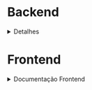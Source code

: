 # Backend
<details>
<summary> Detalhes </summary>

## Sumário
- [📦 Instalação Local](#instalação-local)
- [🐳 Instalação via Container (Docker)](#instalação-via-container-docker)
- [🚀 Execução](#execução)
- [📚 Documentação da API](#documentação-da-api)
- [🔗 Endpoints Disponíveis](#endpoints-disponíveis)
  - [📄 Recebíveis](#recebíveis)
  - [👥 Cedentes](#cedentes)
  - [👤 Usuários](#usuários)
- [🔒 Autenticação](#autenticação)
- [🛠 Tecnologias Utilizadas](#tecnologias-utilizadas)
- [💻 Linguagens Utilizadas](#linguagens-utilizadas)
- [🧪 Testes](#testes)
  - [📋 Como Testar](#como-testar)

## API de Gerenciamento de Recebíveis e Cedentes

Esta é uma API desenvolvida em NestJS para gerenciamento de recebíveis. Ela permite realizar operações CRUD (Create, Read, Update, Delete) em recebíveis, cedentes e usuários, utilizando um banco de dados SQLite e implementando autenticação com JWT e criptografia de senha com bcrypt.



## Como Usar

### Instalação local
1. Certifique-se de ter o Node.js e o npm instalados.
2. Clone este repositório.
3. Entre na pasta backend ou digite no terminal, `cd aprove-me/backend`, logo apois terminar o clone.
4. Execute `npm install` para instalar as dependências.
5. Execute `npm run start:dev` para iniciar o servidor local.

[🔼](#sumário)
### Instalação via container (Docker)

Caso você prefira rodar via container, o que é mais adequado para evitar conflitos de versões de dependências, siga as instruções a baixo.

1. Certifique-se de ter o docker, Node.js e o npm instalados.
2. Clone este repositório.
3. Entre na pasta backend, ou no terminal, digite `cd aprove-me/backend`, logo apois o clone.
4. Execute `npm install` para instalar as dependências.
5.  Abra o terminal, certifique-se de que esteja na pasta raiz do projeto ou em um de seus subdiretórios, digitando `pwd`. Se o final do endereço for `/aprove-me` ou `/aprove-me/**`, tudo certo.
6. Após confirmar que está no local certo, digite no terminal `docker-compose up --build`. Aguarde o procedimento acabar, se tudo estiver certo, aparecerá no terminal algo tipo: `aprove-me-app-1  | [Nest] 29  - 05/25/2024, 3:25:36 AM     LOG [NestApplication] Nest application successfully started +31ms`.
7. O servidor e o banco de dados estará rodando no container `aprove-me-app-1`. Você pode ter acesso ao terminal interativo do container, digitando ` docker exec -it aprove-me-app-1 /bin/sh`.

[🔼](#sumário)

### Execução
Tanto na execução local quanto na execução via container docker, vocẽ pode ver o resultado no navegador. Ao digitar a URL `http://localhost:3000/` você verá uma mensagem de boas vindas.

[🔼](#sumário)

### Documentação da API

A documentação da API está disponível através do Swagger UI.
Você pode acessá-la e testar as rotas em [http://localhost:3000/api](http://localhost:3000/api).

Opitei por usar o Swagger, pois é a melhor escolha no que disrespeito a documentação de API's. Além de ver todas os endpoints existentes e quais opções de entrada eles recebem, você pode testar cada um deles de forma prática.

[🔼](#sumário)

## Endpoints Disponíveis

### Recebíveis

- `GET /integrations/payable`: Retorna todos os recebíveis.
- `GET /integrations/payable/:id`: Retorna um recebível específico pelo ID.
- `POST /integrations/payable`: Cria um novo recebível.
- `PUT /integrations/payable/:id`: Atualiza um recebível existente pelo ID.
- `DELETE /integrations/payable/:id`: Exclui um recebível pelo ID.

[🔼](#sumário)

### Cedentes

- `GET /integrations/assignor`: Retorna todos os cedentes.
- `GET /integrations/assignor/:id`: Retorna um cedente específico pelo ID.
- `POST /integrations/assignor`: Cria um novo cedente.
- `PUT /integrations/assignor/:id`: Atualiza um cedente existente pelo ID.
- `DELETE /integrations/assignor/:id`: Exclui um cedente pelo ID.

[🔼](#sumário)

### Usuários

- `GET /integrations/user`: Retorna todos os usuários.
- `GET /integrations/user/:id`: Retorna um usuário específico pelo ID.
- `GET /integrations/user/search/login`: Retorna um usuário específico pelo login, passando o email como string via `@Query`. Ex: `/integrations/user/search/login?login=test`
- `POST /integrations/user`: Cria um novo usuário.
- `PUT /integrations/user/:id`: Atualiza um usuário existente pelo ID.
- `DELETE /integrations/user/:id`: Exclui um usuário pelo ID.

[🔼](#sumário)

## Autenticação

A autenticação é necessária para acessar os endpoints de cedentes, recebíveis e usuários.
A API utiliza tokens JWT para autenticação, que devem ser incluídos no cabeçalho da solicitação.



## Tecnologias Utilizadas

- NestJS
- ORM Prisma
- SQLite
- JWT (JSON Web Tokens)
- bcrypt
- Docker
- Swagger
## Linguagens Utilizadas
- TypeScript

[🔼](#sumário)

## Testes

Os testes estão localizados no diretório `/src/repositories`, acompanhando seus respectivos alvos de testes.

#### Como testar?

Estando no diretório `backend`, execulte no terminal `npm run test:unit`. Isso era rodar todos os testes existente no projeto. 

Para testar a cobertatura, execulte no terminal `npm run test:cover`.

Para rodar apenas um arquivo de test, basta acrescentar no final o nome do arquivo de teste, exemplo `npm run test:unit test.unit.main.spec.ts`

OBS: A cada teste ou coverage execultado, o banco de dados será resetado.

[🔼](#sumário)

</details>

<!-- 

















 -->

# Frontend

<details>
<summary> Documentação Frontend </summary>

## Endpoint: `/api/users`

Este endpoint é responsável por operações CRUD (Create, Read, Update, Delete) relacionadas aos usuários do sistema.

### Listar Usuários

Retorna uma lista de todos os usuários cadastrados no sistema.

- **Método**: GET
- **URL**: `/api/users`
- **Requisição**: Não requer nenhum parâmetro.
- **Necessário token**: SIM
- **Resposta de Sucesso**:
  - **Código**: 200 OK
  - **Corpo**: Lista de objetos JSON representando os usuários. Exemplo:
    ```json
    [
      {
        "id": 1,
        "login": "example_user",
        "password": "user@example.com"
      },
      {
        "id": 2,
        "login": "another_user",
        "password": "another@example.com"
      }
    ]
    ```
- **Resposta de Erro**:  
  - **Código**: 500 Internal Server Error
  - **Corpo**: Detalhes do erro em JSON.

### Criar Usuário

Cria um novo usuário no sistema.

- **Método**: POST
- **URL**: `/api/users`
- **Requisição**: Deve incluir os seguintes campos no corpo da requisição:
  - `login` (string): Nome de usuário do novo usuário.
  - `password` (string): Senha do novo usuário.
- **Resposta de Sucesso**:
  - **Código**: 201 Created
  - **Corpo**: Objeto JSON representando o novo usuário criado, senha não inclusa. Exemplo:
    ```json
    {
      "id": 3,
      "login": "new_user",
    }
    ```
- **Resposta de Erro**:
  - **Código**: 400 Bad Request
  - **Corpo**: Detalhes do erro em JSON.

  ### Listar Usuários por Login

Retorna as informações de um usuário com base no nome de usuário (login).

- **Método**: GET
- **URL**: `/api/users/{username}`
- **Parâmetros de URL**: `username` (string) - Nome de usuário do usuário a ser buscado.
- **Requisição**: Requer autenticação por token.
- **Resposta de Sucesso**:
  - **Código**: 200 OK
  - **Corpo**: Objeto JSON representando o usuário encontrado. Exemplo:
    ```json
    {
      "id": "123e4567-e89b-12d3-a456-426614174000",
      "username": "example_user",
      "email": "user@example.com"
    }
    ```
- **Resposta de Erro**:  
  - **Código**: 404 Not Found
  - **Corpo**: Mensagem de erro em JSON.

### Listar Usuário por ID

Retorna as informações de um usuário com base em seu ID.

- **Método**: GET
- **URL**: `/api/users/id/{id}`
- **Parâmetros de URL**: `id` (uuid) - ID do usuário a ser buscado.
- **Requisição**: Requer autenticação por token.
- **Resposta de Sucesso**:
  - **Código**: 200 OK
  - **Corpo**: Objeto JSON representando o usuário encontrado. Exemplo:
    ```json
    {
      "id": "123e4567-e89b-12d3-a456-426614174000",
      "username": "example_user",
      "email": "user@example.com"
    }
    ```
- **Resposta de Erro**:  
  - **Código**: 404 Not Found
  - **Corpo**: Mensagem de erro em JSON.

### Atualizar Usuário

Atualiza as informações de um usuário existente no sistema.

- **Método**: PUT
- **URL**: `/api/users/{id}`
- **Parâmetros de URL**: `id` (uuid) - ID do usuário a ser atualizado.
- **Requisição**: Requer autenticação por token e o usuário só pode atualizar suas próprias informações.
- **Corpo da Requisição**: Objeto JSON contendo os campos a serem atualizados. Exemplo:
  ```json
  {
    "email": "new_email@example.com"
  }

- **Resposta de Sucesso**:
    Código: 200 OK
    Corpo: Objeto JSON representando o usuário atualizado.
- **Resposta de Erro**:
    Código: 400 Bad Request
    Corpo: Mensagem de erro em JSON.

### Deletar Usuário

Remove um usuário do sistema.

- **Método**: DELETE
- **URL**: `/api/users/{id}`
- **Parâmetros de URL**: `id` (uuid) - ID do usuário a ser removido.
- **Requisição**: Requer autenticação por token e o usuário só pode excluir a si próprio.
- **Resposta de Sucesso**:
  - **Código**: 204 No Content
  - **Corpo**: Não há corpo de resposta.
- **Resposta de Erro**:
  - **Código**: 400 Bad Request
  - **Corpo**: Mensagem de erro em JSON.

## Endpoint: `/api/receivables`

Este endpoint é responsável por operações CRUD relacionadas aos recebíveis do sistema.

### Listar Recebíveis

Retorna uma lista de todos os recebíveis cadastrados no sistema.

- **Método**: GET
- **URL**: `/api/receivables`
- **Requisição**: Não requer nenhum parâmetro.
- **Resposta de Sucesso**:
  - **Código**: 200 OK
  - **Corpo**: Lista de objetos JSON representando os recebíveis. Exemplo:
    ```json
    [
      {
        "id": "123e4567-e89b-12d3-a456-426614174000",
        "value": 1000.0,
        "emissionDate": "2024-05-25",
        "assignor": "456e789a-12bc-34d5-6789-012345678900"
      },
      {
        "id": "234e567b-cdef-12a3-b456-789012345678",
        "value": 1500.0,
        "emissionDate": "2024-05-26",
        "assignor": "567f890c-defa-23b4-c567-890123456789"
      }
    ]
    ```
- **Resposta de Erro**:  
  - **Código**: 500 Internal Server Error
  - **Corpo**: Detalhes do erro em JSON.

### Criar Recebível

Cria um novo recebível no sistema.

- **Método**: POST
- **URL**: `/api/receivables`
- **Requisição**: Deve incluir os seguintes campos no corpo da requisição:
  - `value` (float): Valor do recebível.
  - `emissionDate` (date): Data de emissão do recebível (formato YYYY-MM-DD).
  - `assignor` (uuid): ID do cedente associado ao recebível.
- **Resposta de Sucesso**:
  - **Código**: 201 Created
  - **Corpo**: Objeto JSON representando o novo recebível criado. Exemplo:
    ```json
    {
      "id": "345e678d-fabc-34e5-d678-901234567890",
      "value": 2000.0,
      "emissionDate": "2024-05-27",
      "assignor": "678g901d-efbc-45f6-g789-012345678901"
    }
    ```
- **Resposta de Erro**:
  - **Código**: 400 Bad Request
  - **Corpo**: Detalhes do erro em JSON.

### Atualizar Recebível

Atualiza um recebível existente no sistema.

- **Método**: PUT
- **URL**: `/api/receivables/{id}`
- **Parâmetros de URL**: `id` (uuid) - ID do recebível a ser atualizado.
- **Requisição**: Deve incluir os campos a serem atualizados no corpo da requisição.
- **Resposta de Sucesso**:
  - **Código**: 200 OK
  - **Corpo**: Objeto JSON representando o recebível atualizado.
- **Resposta de Erro**:
  - **Código**: 400 Bad Request
  - **Corpo**: Detalhes do erro em JSON.

### Deletar Recebível

Remove um recebível do sistema.

- **Método**: DELETE
- **URL**: `/api/receivables/{id}`
- **Parâmetros de URL**: `id` (uuid) - ID do recebível a ser removido.
- **Resposta de Sucesso**:
  - **Código**: 204 No Content
  - **Corpo**: Não há corpo de resposta.
- **Resposta de Erro**:
  - **Código**: 400 Bad Request
  - **Corpo**: Detalhes do erro em JSON.

## Endpoint: `/api/assignors`

Este endpoint é responsável por operações CRUD relacionadas aos cedentes do sistema.

### Listar Cedentes

Retorna uma lista de todos os cedentes cadastrados no sistema.

- **Método**: GET
- **URL**: `/api/assignors`
- **Requisição**: Requer autenticação por token.
- **Resposta de Sucesso**:
  - **Código**: 200 OK
  - **Corpo**: Lista de objetos JSON representando os cedentes. Exemplo:
    ```json
    [
      {
        "id": "456e789a-12bc-34d5-6789-012345678900",
        "document": "123456789012345678901234567890",
        "email": "cedent1@example.com",
        "phone": "1234567890",
        "name": "Cedente 1"
      },
      {
        "id": "567f890c-defa-23b4-c567-890123456789",
        "document": "098765432109876543210987654321",
        "email": "cedent2@example.com",
        "phone": "9876543210",
        "name": "Cedente 2"
      }
    ]
    ```
- **Resposta de Erro**:  
  - **Código**: 500 Internal Server Error
  - **Corpo**: Detalhes do erro em JSON.

### Buscar Cedente por ID

Retorna as informações de um cedente com base em seu ID.

- **Método**: GET
- **URL**: `/api/assignors/{id}`
- **Parâmetros de URL**: `id` (uuid) - ID do cedente a ser buscado.
- **Requisição**: Requer autenticação por token.
- **Resposta de Sucesso**:
  - **Código**: 200 OK
  - **Corpo**: Objeto JSON representando o cedente encontrado. Exemplo:
    ```json
    {
      "id": "456e789a-12bc-34d5-6789-012345678900",
      "document": "123456789012345678901234567890",
      "email": "cedent1@example.com",
      "phone": "1234567890",
      "name": "Cedente 1"
    }
    ```
- **Resposta de Erro**:  
  - **Código**: 404 Not Found
  - **Corpo**: Mensagem de erro em JSON.

### Criar Cedente

Cria um novo cedente no sistema.

- **Método**: POST
- **URL**: `/api/assignors`
- **Requisição**: Deve incluir os seguintes campos no corpo da requisição:
  - `document` (string): Documento do cedente.
  - `email` (string): Endereço de e-mail do cedente.
  - `phone` (string): Número de telefone do cedente.
  - `name` (string): Nome do cedente.
- **Resposta de Sucesso**:
  - **Código**: 201 Created
  - **Corpo**: Objeto JSON representando o novo cedente criado. Exemplo:
    ```json
    {
      "id": "678g901d-efbc-45f6-g789-012345678901",
      "document": "987654321098765432109876543210",
      "email": "cedent3@example.com",
      "phone": "5432109876",
      "name": "Cedente 3"
    }
    ```
- **Resposta de Erro**:
  - **Código**: 400 Bad Request
  - **Corpo**: Detalhes do erro em JSON.

### Atualizar Cedente

Atualiza as informações de um cedente existente no sistema com base em seu ID.

- **Método**: PUT
- **URL**: `/api/assignors/{id}`
- **Parâmetros de URL**: `id` (uuid) - ID do cedente a ser atualizado.
- **Requisição**: Requer autenticação por token. Deve incluir os campos a serem atualizados no corpo da requisição.
  - `document` (string, opcional): Novo documento do cedente.
  - `email` (string, opcional): Novo endereço de e-mail do cedente.
  - `phone` (string, opcional): Novo número de telefone do cedente.
  - `name` (string, opcional): Novo nome do cedente.
- **Resposta de Sucesso**:
  - **Código**: 200 OK
  - **Corpo**: Objeto JSON representando o cedente atualizado. Exemplo:
    ```json
    {
      "id": "456e789a-12bc-34d5-6789-012345678900",
      "document": "123456789012345678901234567890",
      "email": "cedent1_updated@example.com",
      "phone": "1234567890",
      "name": "Cedente 1 Atualizado"
    }
    ```
- **Resposta de Erro**:  
  - **Código**: 400 Bad Request
  - **Corpo**: Detalhes do erro em JSON.

### Excluir Cedente

Remove um cedente do sistema com base em seu ID.

- **Método**: DELETE
- **URL**: `/api/assignors/{id}`
- **Parâmetros de URL**: `id` (uuid) - ID do cedente a ser excluído.
- **Requisição**: Requer autenticação por token.
- **Resposta de Sucesso**:
  - **Código**: 204 No Content
  - **Corpo**: Não há corpo na resposta.
- **Resposta de Erro**:
  - **Código**: 404 Not Found
  - **Corpo**: Mensagem de erro em JSON.

</details>